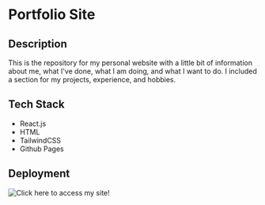 # Portfolio Site

## Description
This is the repository for my personal website with a little bit of information about me, what I've done, what I am doing, and what I want to do. I included a section for my projects, experience, and hobbies.

## Tech Stack
- React.js
- HTML
- TailwindCSS
- Github Pages

## Deployment
![Click here](albertojl3.github.io/portfolio) to access my site!
